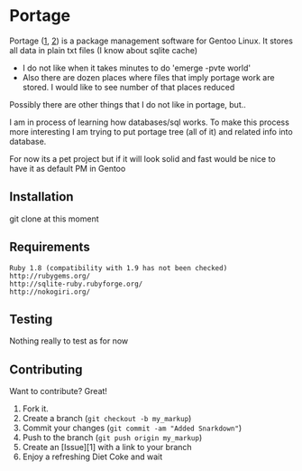 Portage
=======

Portage ([1](http://www.gentoo.org/doc/en/handbook/handbook-x86.xml?part=2&chap=1), [2](http://en.wikipedia.org/wiki/Portage_(software))) is a package management software for Gentoo Linux. It stores all data in plain txt files (I know about sqlite cache)

* I do not like when it takes minutes to do 'emerge -pvte world'
* Also there are dozen places where files that imply portage work are stored. I would like to see number of that places reduced

Possibly there are other things that I do not like in portage, but..

I am in process of learning how databases/sql works. To make this process more interesting I am trying to put portage tree (all of it) and related info into database.

For now its a pet project but if it will look solid and fast would be nice to have it as default PM in Gentoo


Installation
-----------

git clone at this moment


Requirements
-----

    Ruby 1.8 (compatibility with 1.9 has not been checked)
    http://rubygems.org/
    http://sqlite-ruby.rubyforge.org/
    http://nokogiri.org/


Testing
-------

Nothing really to test as for now


Contributing
------------

Want to contribute? Great!

1. Fork it.
2. Create a branch (`git checkout -b my_markup`)
3. Commit your changes (`git commit -am "Added Snarkdown"`)
4. Push to the branch (`git push origin my_markup`)
5. Create an [Issue][1] with a link to your branch
6. Enjoy a refreshing Diet Coke and wait
